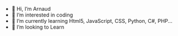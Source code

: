 - 👋 Hi, I’m Arnaud
- 👀 I’m interested in coding
- 🌱 I’m currently learning Html5, JavaScript, CSS, Python, C#, PHP...
- 💞️ I’m looking to Learn 

